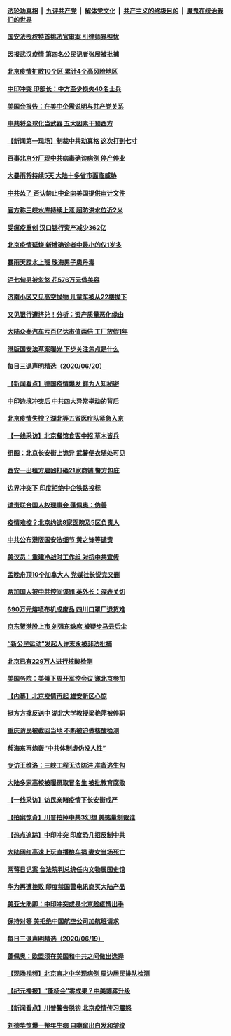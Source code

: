 ####  [法轮功真相](../../../../basic/blob/master/README.md?t=06220202) &nbsp;|&nbsp; [九评共产党](../../../../9ping.md/blob/master/README.md?t=06220202) &nbsp;|&nbsp; [解体党文化](../../../../jtdwh.md/blob/master/README.md?t=06220202)  &nbsp;|&nbsp; [共产主义的终极目的](../../../../gczydzjmd.md/blob/master/README.md?t=06220202) &nbsp;|&nbsp; [魔鬼在统治我们的世界](../../../../mgztzwmdsj.md/blob/master/README.md?t=06220202) 

#### [国安法授权特首挑法官审案 引律师界担忧](../pages/nsc413/n12202121.md?t=06220202) 

#### [因报武汉疫情 第四名公民记者张展被批捕](../pages/nsc413/n12201891.md?t=06220202) 

#### [北京疫情扩散10个区 累计4个高风险地区](../pages/nsc413/n12201798.md?t=06220202) 

#### [中印冲突 印部长：中方至少损失40名士兵](../pages/nsc413/n12201884.md?t=06220202) 

#### [美国会报告：在美中企需说明与共产党关系](../pages/nsc413/n12199133.md?t=06220202) 

#### [中共将全球化当武器 五大因素干预西方](../pages/nsc413/n12186089.md?t=06220202) 

#### [【新闻第一现场】制裁中共动真格 这次打到七寸](../pages/nsc413/n12201730.md?t=06220202) 

#### [百事北京分厂现中共病毒确诊病例 停产停业](../pages/nsc413/n12201596.md?t=06220202) 

#### [大暴雨将持续5天 大陆十多省市面临威胁](../pages/nsc413/n12201563.md?t=06220202) 

#### [中共怂了 否认禁止中企向美国提供审计文件](../pages/nsc413/n12201577.md?t=06220202) 

#### [官方称三峡水库持续上涨 超防洪水位近2米](../pages/nsc413/n12201515.md?t=06220202) 

#### [受瘟疫重创 汉口银行资产减少362亿](../pages/nsc413/n12201330.md?t=06220202) 

#### [北京疫情延烧 新增确诊者中最小的仅1岁多](../pages/nsc413/n12201322.md?t=06220202) 

#### [暴雨天蹚水上班 珠海男子患丹毒](../pages/nsc413/n12201451.md?t=06220202) 

#### [沪七旬男被忽悠 花576万元做美容](../pages/nsc413/n12201384.md?t=06220202) 

#### [济南小区又见高空抛物 儿童车被从22楼抛下](../pages/nsc413/n12201388.md?t=06220202) 


#### [又见银行遭挤兑！分析：资产质量恶化缘由](../pages/nsc413/n12200970.md?t=06220202) 

#### [大陆众泰汽车亏百亿达市值两倍 工厂放假1年](../pages/nsc413/n12201009.md?t=06220202) 

#### [港版国安法草案曝光 下步关注焦点是什么](../pages/nsc413/n12200876.md?t=06220202) 

#### [每日三退声明精选（2020/06/20）](../pages/nsc413/n12201124.md?t=06220202) 

#### [【新闻看点】德国疫情爆发 鲜为人知秘密](../pages/nsc413/n12200936.md?t=06220202) 

#### [中印边境冲突后 中共四大异常举动的背后](../pages/nsc413/n12200556.md?t=06220202) 

#### [北京疫情失控？湖北等五省医疗队紧急入京](../pages/nsc413/n12200836.md?t=06220202) 

#### [【一线采访】北京餐馆食客中招 草木皆兵](../pages/nsc413/n12200863.md?t=06220202) 

#### [组图：北京长安街上诡异 武警便衣随处可见](../pages/nsc413/n12200681.md?t=06220202) 

#### [西安一出租方雇凶打砸21家商铺 警方包庇](../pages/nsc413/n12200585.md?t=06220202) 

#### [边界冲突下 印度拒绝中企铁路投标](../pages/nsc413/n12200851.md?t=06220202) 

#### [谴责联合国人权理事会 蓬佩奥：伪善](../pages/nsc413/n12200748.md?t=06220202) 

#### [疫情难控？北京约谈8家医院及5区负责人](../pages/nsc413/n12200354.md?t=06220202) 

#### [中共公布港版国安法细节 黄之锋等谴责](../pages/nsc413/n12200535.md?t=06220202) 

#### [美议员：重建冷战时工作组 对抗中共宣传](../pages/nsc413/n12200449.md?t=06220202) 

#### [孟晚舟顶10个加拿大人 党媒社长说完又删](../pages/nsc413/n12200398.md?t=06220202) 

#### [两加国人被中共控间谍罪 英外长：深表关切](../pages/nsc413/n12200284.md?t=06220202) 

#### [690万元熔喷布机成废品 四川口罩厂退货难](../pages/nsc413/n12200052.md?t=06220202) 

#### [京东贺港股上市 刘强东缺席 被疑步马云后尘](../pages/nsc413/n12200209.md?t=06220202) 

#### [“新公民运动”发起人许志永被非法批捕](../pages/nsc413/n12200041.md?t=06220202) 

#### [北京已有229万人进行核酸检测](../pages/nsc413/n12199938.md?t=06220202) 

#### [美国务院：美俄下周开军控会议 邀北京参加](../pages/nsc413/n12200097.md?t=06220202) 

#### [【内幕】北京疫情再起 雄安新区心惊](../pages/nsc413/n12195087.md?t=06220202) 

#### [挺方方撑反送中 湖北大学教授梁艳萍被停职](../pages/nsc413/n12199966.md?t=06220202) 

#### [重庆访民被截回当地 不断被迫做核酸检测](../pages/nsc413/n12199943.md?t=06220202) 

#### [郝海东再炮轰“中共体制虚伪没人性”](../pages/nsc413/n12199903.md?t=06220202) 

#### [专访王维洛：三峡工程无法防洪 准备逃生包](../pages/nsc413/n12199884.md?t=06220202) 

#### [大陆多家高校被曝录取冒名生 被批教育腐败](../pages/nsc413/n12199864.md?t=06220202) 

#### [【一线采访】访民亲睹疫情下长安街戒严](../pages/nsc413/n12199890.md?t=06220202) 


#### [【拍案惊奇】川普拍掉中共3幻想 美掂量制裁谁](../pages/nsc413/n12199580.md?t=06220202) 

#### [【热点追踪】中印冲突 印度恐几招反制中共](../pages/nsc413/n12199673.md?t=06220202) 

#### [大陆网红高速上玩直播酿车祸 妻女当场死亡](../pages/nsc413/n12199653.md?t=06220202) 

#### [两蒋日记案 台法院判总统任内文物属国史馆](../pages/nsc413/n12199495.md?t=06220202) 

#### [华为再遭挫败 印度禁国营电讯商买大陆产品](../pages/nsc413/n12199348.md?t=06220202) 

#### [美亚太助卿：中印冲突或是北京趁疫情出手](../pages/nsc413/n12198861.md?t=06220202) 

#### [保持对等 美拒绝中国航空公司加航班请求](../pages/nsc413/n12199377.md?t=06220202) 

#### [每日三退声明精选（2020/06/19）](../pages/nsc413/n12199413.md?t=06220202) 

#### [蓬佩奥：欧盟须在美国和中共之间做出选择](../pages/nsc413/n12199184.md?t=06220202) 

#### [【现场视频】北京育才中学现病例 周边居民排队检测](../pages/nsc413/n12199104.md?t=06220202) 

#### [【纪元播报】“蓬杨会”零成果？中美博弈升级](../pages/nsc413/n12199275.md?t=06220202) 

#### [【新闻看点】川普警告脱钩 北京疫情传习震怒](../pages/nsc413/n12198957.md?t=06220202) 

#### [刘德华惊爆一整年生病 自嘲窜出白发和皱纹](../pages/nsc413/n12198952.md?t=06220202) 

